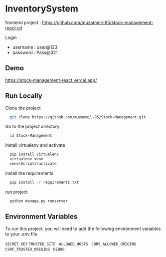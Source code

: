 
# InventorySystem

frontend project : https://github.com/muzammil-85/stock-management-react.git

Login
 - username : user@123
 - password : Pass@321
## Demo

https://stock-management-react.vercel.app/
## Run Locally

Clone the project

```bash
  git clone https://github.com/muzammil-85/Stock-Management.git
```

Go to the project directory

```bash
  cd Stock-Management
```

Install virtualenv and activate

```bash
  pip install virtualenv
  virtualenv venv
  venv\Scripts\activate
```

install the requirements

```bash
  pip install -r requirements.txt
```

run project

```bash
  python manage.py runserver
```

## Environment Variables

To run this project, you will need to add the following environment variables to your .env file

`SECRET_KEY`
`TRUSTED_SITE `
`ALLOWED_HOSTS `
`CORS_ALLOWED_ORIGINS `
`CSRF_TRUSTED_ORIGINS `
`DEBUG`

